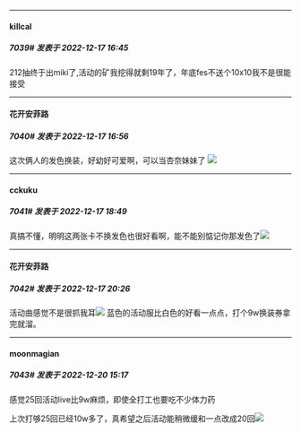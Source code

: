 

*****

####  killcal  
##### 7039#       发表于 2022-12-17 16:45

212抽终于出miki了,活动的矿我挖得就剩19年了，年底fes不送个10x10我不是很能接受



*****

####  花开安菲路  
##### 7040#       发表于 2022-12-17 16:56

这次俩人的发色换装，好幼好可爱啊，可以当杏奈妹妹了
<img src="https://p.sda1.dev/8/21cb9ad6270013e5c00cad287ae11fef/CMP_20221217165545168.jpg" referrerpolicy="no-referrer">



*****

####  cckuku  
##### 7041#       发表于 2022-12-17 18:49

真搞不懂，明明这两张卡不换发色也很好看啊，能不能别惦记你那发色了<img src="https://static.saraba1st.com/image/smiley/face2017/051.png" referrerpolicy="no-referrer">



*****

####  花开安菲路  
##### 7042#       发表于 2022-12-17 20:26

活动曲感觉不是很抓我耳<img src="https://static.saraba1st.com/image/smiley/face2017/009.gif" referrerpolicy="no-referrer">
蓝色的活动服比白色的好看一点点，打个9w换装券拿完就溜。



*****

####  moonmagian  
##### 7043#       发表于 2022-12-20 15:17

感觉25回活动live比9w麻烦，即使全打工也要吃不少体力药

上次打够25回已经10w多了，真希望之后活动能稍微缓和一点改成20回<img src="https://static.saraba1st.com/image/smiley/face2017/009.gif" referrerpolicy="no-referrer">

